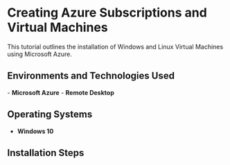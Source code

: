 <h1>Creating Azure Subscriptions and Virtual Machines</h1>
This tutorial outlines the installation of Windows and Linux Virtual Machines using Microsoft Azure.
<h2>Environments and Technologies Used</h2>
- <b>Microsoft Azure</b> 
- <b>Remote Desktop</b>

<h2>Operating Systems</h2>

- <b>Windows 10</b>


<h2>Installation Steps</h2>


